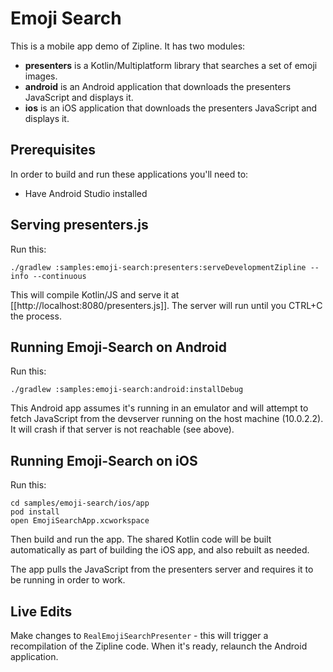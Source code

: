 Emoji Search
============

This is a mobile app demo of Zipline. It has two modules:

 * **presenters** is a Kotlin/Multiplatform library that searches a set of emoji images.
 * **android** is an Android application that downloads the presenters JavaScript and displays it.
 * **ios** is an iOS application that downloads the presenters JavaScript and displays it.

Prerequisites
-------------

In order to build and run these applications you'll need to:
- Have Android Studio installed


Serving presenters.js
---------------------

Run this:

```
./gradlew :samples:emoji-search:presenters:serveDevelopmentZipline --info --continuous
```

This will compile Kotlin/JS and serve it at [[http://localhost:8080/presenters.js]]. The server will
run until you CTRL+C the process.


Running Emoji-Search on Android
-------------------------------

Run this:

```
./gradlew :samples:emoji-search:android:installDebug
```

This Android app assumes it's running in an emulator and will attempt to fetch JavaScript from the
devserver running on the host machine (10.0.2.2). It will crash if that server is not reachable (see above).


Running Emoji-Search on iOS
---------------------------

Run this:
```
cd samples/emoji-search/ios/app
pod install
open EmojiSearchApp.xcworkspace
```

Then build and run the app. The shared Kotlin code will be built automatically as part of building the iOS app, and also rebuilt as needed.

The app pulls the JavaScript from the presenters server and requires it to be running in order to work.


Live Edits
----------

Make changes to `RealEmojiSearchPresenter` - this will trigger a recompilation of the Zipline code.
When it's ready, relaunch the Android application.
